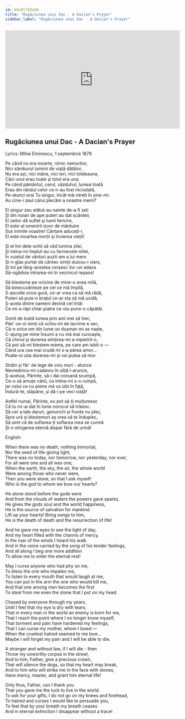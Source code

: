 ```yaml
---
id: kXs8l7IDeOA
title: "Rugăciunea unui Dac - A Dacian's Prayer"
sidebar_label: "Rugăciunea unui Dac - A Dacian's Prayer"
---
```


<div class="video-float-container">
  <iframe
    width="560"
    height="315"
    src="https://www.youtube.com/embed/kXs8l7IDeOA"
    title="YouTube video player"
    frameborder="0"
    allow="accelerometer; autoplay; clipboard-write; encrypted-media; gyroscope; picture-in-picture; web-share"
    referrerpolicy="strict-origin-when-cross-origin"
    allowfullscreen
  ></iframe>
</div>

## Rugăciunea unui Dac - A Dacian's Prayer

Lyrics: Mihai Eminescu, 1 septembrie 1879

Pe când nu era moarte, nimic nemuritor,  
Nici sâmburul luminii de viață dătător,  
Nu era azi, nici mâne, nici ieri, nici totdeauna,  
Căci unul erau toate și totul era una;  
Pe când pământul, cerul, văzduhul, lumea toată  
Erau din rândul celor ce n-au fost niciodată,  
Pe-atunci erai Tu singur, încât mă-ntreb în sine-mi:  
Au cine-i zeul cărui plecăm a noastre inemi?

El singur zeu stătut-au nainte de-a fi zeii  
Și din noian de ape puteri au dat scânteii,  
El zeilor dă suflet și lumii fericire,  
El este-al omenirii izvor de mântuire  
Sus inimile voastre! Cântare aduceți-i,  
El este moartea morții și învierea vieții!

Și el îmi dete ochii să văd lumina zilei,  
Și inima-mi împlut-au cu farmecele milei,  
În vuietul de vânturi auzit-am a lui mers  
Și-n glas purtat de cântec simții duiosu-i viers,  
Și tot pe lâng-acestea cerșesc înc-un adaos  
Să-ngăduie intrarea-mi în vecinicul repaos!

Să blesteme pe-oricine de mine-o avea milă,  
Să binecuvânteze pe cel ce mă împilă,  
S-asculte orice gură, ce-ar vrea ca să mă râdă,  
Puteri să puie-n brațul ce-ar sta să mă ucidă,  
Ș-acela dintre oameni devină cel întâi  
Ce mi-a răpi chiar piatra ce-oiu pune-o căpătâi.

Gonit de toată lumea prin anii mei să trec,  
Pân' ce-oi simți că ochiu-mi de lacrime e sec,  
Că-n orice om din lume un dușman mi se naște,  
C-ajung pe mine însumi a nu mă mai cunoaște,  
Că chinul și durerea simțirea-mi a-mpietrit-o,  
Că pot să-mi blestem mama, pe care am iubit-o —  
Când ura cea mai crudă mi s-a părea amor...  
Poate-oi uita durerea-mi și voi putea să mor.

Străin și făr' de lege de voiu muri - atunce  
Nevrednicu-mi cadavru în uliță l-arunce,  
Ș-aceluia, Părinte, să-i dai coroană scumpă,  
Ce-o să amuțe cânii, ca inima-mi s-o rumpă,  
Iar celui ce cu pietre mă va izbi în față,  
Îndură-te, stăpâne, și dă-i pe veci viață!

Astfel numai, Părinte, eu pot să-ți mulțumesc  
Că tu mi-ai dat în lume norocul să trăiesc.  
Să cer a tale daruri, genunchi și frunte nu plec,  
Spre ură și blestemuri aș vrea să te înduplec,  
Să simt că de suflarea-ți suflarea mea se curmă  
Și-n stingerea eternă dispar fără de urmă!

English:

When there was no death, nothing immortal,  
Nor the seed of life-giving light,  
There was no today, nor tomorrow, nor yesterday, nor ever,  
For all were one and all was one;  
When the earth, the sky, the air, the whole world  
Were among those who never were,  
Then you were alone, so that I ask myself:  
Who is the god to whom we bow our hearts?

He alone stood before the gods were  
And from the clouds of waters the powers gave sparks,  
He gives the gods soul and the world happiness,  
He is the source of salvation for mankind  
Lift up your hearts! Bring songs to him,  
He is the death of death and the resurrection of life!

And he gave me eyes to see the light of day,  
And my heart filled with the charms of mercy,  
In the roar of the winds I heard his walk  
And in the voice carried by the song of his tender feelings,  
And all along I beg one more addition  
To allow me to enter the eternal rest!

May I curse anyone who had pity on me,  
To bless the one who impales me,  
To listen to every mouth that would laugh at me,  
You can put in the arm the one who would kill me,  
And that one among men becomes the first  
To steal from me even the stone that I put on my head.

Chased by everyone through my years,  
Until I feel that my eye is dry with tears,  
That in every man in the world an enemy is born for me,  
That I reach the point where I no longer know myself,  
That torment and pain have hardened my feelings,  
That I can curse my mother, whom I loved —  
When the cruelest hatred seemed to me love...  
Maybe I will forget my pain and I will be able to die.

A stranger and without law, if I will die - then  
Throw my unworthy corpse in the street,  
And to him, Father, give a precious crown,  
That will silence the dogs, so that my heart may break,  
And to him who will strike me in the face with stones,  
Have mercy, master, and grant him eternal life!

Only thus, Father, can I thank you  
That you gave me the luck to live in the world.  
To ask for your gifts, I do not go on my knees and forehead,  
To hatred and curses I would like to persuade you,  
To feel that by your breath my breath ceases  
And in eternal extinction I disappear without a trace!
